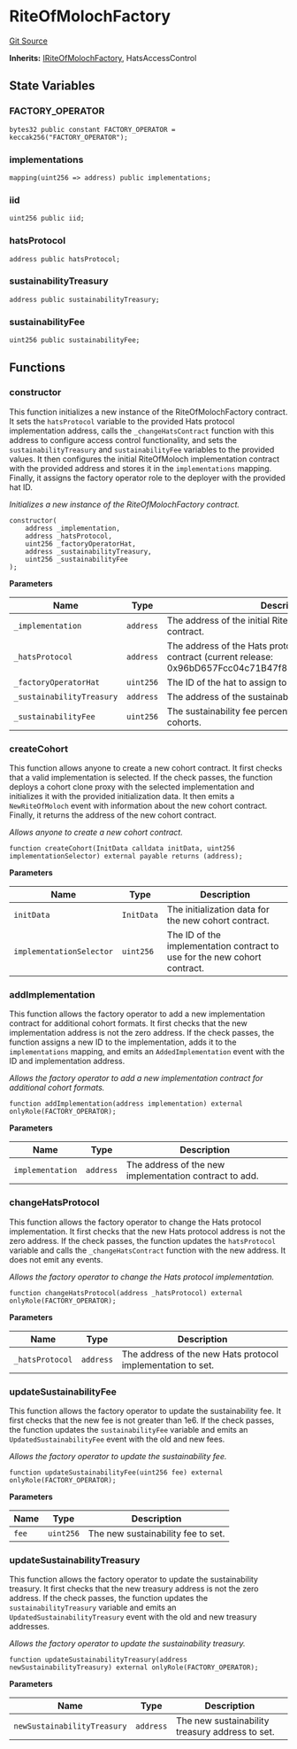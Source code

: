 # RiteOfMolochFactory
[Git Source](https://github.com/bitbeckers/RiteOfMoloch-v1.0/blob/3b83c2a4b53015049ac521ff1124c3303695c3c7/src/RiteOfMolochFactory.sol)

**Inherits:**
[IRiteOfMolochFactory](/src/interfaces/IROMFactory.sol/interface.IRiteOfMolochFactory.md), HatsAccessControl


## State Variables
### FACTORY_OPERATOR

```solidity
bytes32 public constant FACTORY_OPERATOR = keccak256("FACTORY_OPERATOR");
```


### implementations

```solidity
mapping(uint256 => address) public implementations;
```


### iid

```solidity
uint256 public iid;
```


### hatsProtocol

```solidity
address public hatsProtocol;
```


### sustainabilityTreasury

```solidity
address public sustainabilityTreasury;
```


### sustainabilityFee

```solidity
uint256 public sustainabilityFee;
```


## Functions
### constructor

This function initializes a new instance of the RiteOfMolochFactory contract. It sets the `hatsProtocol`
variable to the provided Hats protocol implementation address, calls the `_changeHatsContract` function with this
address to configure access control functionality, and sets the `sustainabilityTreasury` and `sustainabilityFee`
variables to the provided values. It then configures the initial RiteOfMoloch implementation contract with the
provided address and stores it in the `implementations` mapping. Finally, it assigns the factory operator role to
the deployer with the provided hat ID.

*Initializes a new instance of the RiteOfMolochFactory contract.*


```solidity
constructor(
    address _implementation,
    address _hatsProtocol,
    uint256 _factoryOperatorHat,
    address _sustainabilityTreasury,
    uint256 _sustainabilityFee
);
```
**Parameters**

|Name|Type|Description|
|----|----|-----------|
|`_implementation`|`address`|The address of the initial RiteOfMoloch implementation contract.|
|`_hatsProtocol`|`address`|The address of the Hats protocol implementation contract (current release: 0x96bD657Fcc04c71B47f896a829E5728415cbcAa1).|
|`_factoryOperatorHat`|`uint256`|The ID of the hat to assign to the factory operator role.|
|`_sustainabilityTreasury`|`address`|The address of the sustainability treasury contract.|
|`_sustainabilityFee`|`uint256`|The sustainability fee percentage to apply to new cohorts.|


### createCohort

This function allows anyone to create a new cohort contract. It first checks that a valid implementation
is selected. If the check passes, the function deploys a cohort clone proxy with the selected implementation and
initializes it with the provided initialization data. It then emits a `NewRiteOfMoloch` event with information
about the new cohort contract. Finally, it returns the address of the new cohort contract.

*Allows anyone to create a new cohort contract.*


```solidity
function createCohort(InitData calldata initData, uint256 implementationSelector) external payable returns (address);
```
**Parameters**

|Name|Type|Description|
|----|----|-----------|
|`initData`|`InitData`|The initialization data for the new cohort contract.|
|`implementationSelector`|`uint256`|The ID of the implementation contract to use for the new cohort contract.|


### addImplementation

This function allows the factory operator to add a new implementation contract for additional cohort
formats. It first checks that the new implementation address is not the zero address. If the check passes, the
function assigns a new ID to the implementation, adds it to the `implementations` mapping, and emits an
`AddedImplementation` event with the ID and implementation address.

*Allows the factory operator to add a new implementation contract for additional cohort formats.*


```solidity
function addImplementation(address implementation) external onlyRole(FACTORY_OPERATOR);
```
**Parameters**

|Name|Type|Description|
|----|----|-----------|
|`implementation`|`address`|The address of the new implementation contract to add.|


### changeHatsProtocol

This function allows the factory operator to change the Hats protocol implementation. It first checks
that the
new Hats protocol address is not the zero address. If the check passes, the function updates the `hatsProtocol`
variable and calls the `_changeHatsContract` function with the new address. It does not emit any events.

*Allows the factory operator to change the Hats protocol implementation.*


```solidity
function changeHatsProtocol(address _hatsProtocol) external onlyRole(FACTORY_OPERATOR);
```
**Parameters**

|Name|Type|Description|
|----|----|-----------|
|`_hatsProtocol`|`address`|The address of the new Hats protocol implementation to set.|


### updateSustainabilityFee

This function allows the factory operator to update the sustainability fee. It first checks that the new
fee is not greater than 1e6. If the check passes, the function updates the `sustainabilityFee` variable and emits
an `UpdatedSustainabilityFee` event with the old and new fees.

*Allows the factory operator to update the sustainability fee.*


```solidity
function updateSustainabilityFee(uint256 fee) external onlyRole(FACTORY_OPERATOR);
```
**Parameters**

|Name|Type|Description|
|----|----|-----------|
|`fee`|`uint256`|The new sustainability fee to set.|


### updateSustainabilityTreasury

This function allows the factory operator to update the sustainability treasury. It first checks that the
new treasury address is not the zero address. If the check passes, the function updates the
`sustainabilityTreasury` variable and emits an `UpdatedSustainabilityTreasury` event with the old and new
treasury addresses.

*Allows the factory operator to update the sustainability treasury.*


```solidity
function updateSustainabilityTreasury(address newSustainabilityTreasury) external onlyRole(FACTORY_OPERATOR);
```
**Parameters**

|Name|Type|Description|
|----|----|-----------|
|`newSustainabilityTreasury`|`address`|The new sustainability treasury address to set.|


